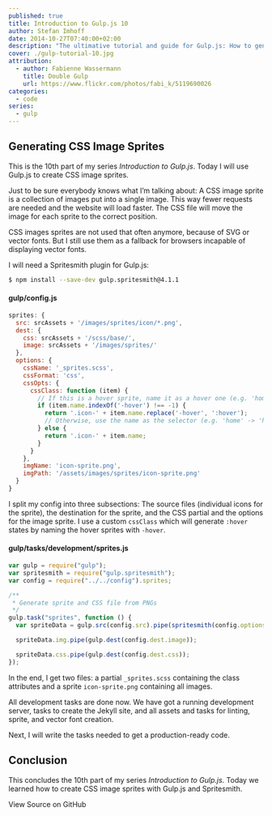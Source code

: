 ```yaml
---
published: true
title: Introduction to Gulp.js 10
author: Stefan Imhoff
date: 2014-10-27T07:40:00+02:00
description: "The ultimative tutorial and guide for Gulp.js: How to generate image sprite maps with Spritesmith."
cover: ./gulp-tutorial-10.jpg
attribution:
  - author: Fabienne Wassermann
    title: Double Gulp
    url: https://www.flickr.com/photos/fabi_k/5119690026
categories:
  - code
series:
  - gulp
---
```


## Generating CSS Image Sprites

This is the 10th part of my series _Introduction to Gulp.js_. Today I will use Gulp.js to create CSS image sprites.

Just to be sure everybody knows what I’m talking about: A CSS image sprite is a collection of images put into a single image. This way fewer requests are needed and the website will load faster. The CSS file will move the image for each sprite to the correct position.

CSS images sprites are not used that often anymore, because of SVG or vector fonts. But I still use them as a fallback for browsers incapable of displaying vector fonts.

I will need a Spritesmith plugin for Gulp.js:

```bash
$ npm install --save-dev gulp.spritesmith@4.1.1
```

#### gulp/config.js

```javascript
sprites: {
  src: srcAssets + '/images/sprites/icon/*.png',
  dest: {
    css: srcAssets + '/scss/base/',
    image: srcAssets + '/images/sprites/'
  },
  options: {
    cssName: '_sprites.scss',
    cssFormat: 'css',
    cssOpts: {
      cssClass: function (item) {
        // If this is a hover sprite, name it as a hover one (e.g. 'home-hover' -> 'home:hover')
        if (item.name.indexOf('-hover') !== -1) {
          return '.icon-' + item.name.replace('-hover', ':hover');
          // Otherwise, use the name as the selector (e.g. 'home' -> 'home')
        } else {
          return '.icon-' + item.name;
        }
      }
    },
    imgName: 'icon-sprite.png',
    imgPath: '/assets/images/sprites/icon-sprite.png'
  }
}
```

I split my config into three subsections: The source files (individual icons for the sprite), the destination for the sprite, and the CSS partial and the options for the image sprite. I use a custom `cssClass` which will generate `:hover` states by naming the hover sprites with `-hover`.

#### gulp/tasks/development/sprites.js

```javascript
var gulp = require("gulp");
var spritesmith = require("gulp.spritesmith");
var config = require("../../config").sprites;

/**
 * Generate sprite and CSS file from PNGs
 */
gulp.task("sprites", function () {
  var spriteData = gulp.src(config.src).pipe(spritesmith(config.options));

  spriteData.img.pipe(gulp.dest(config.dest.image));

  spriteData.css.pipe(gulp.dest(config.dest.css));
});
```

In the end, I get two files: a partial `_sprites.scss` containing the class attributes and a sprite `icon-sprite.png` containing all images.

All development tasks are done now. We have got a running development server, tasks to create the Jekyll site, and all assets and tasks for linting, sprite, and vector font creation.

Next, I will write the tasks needed to get a production-ready code.

## Conclusion

This concludes the 10th part of my series _Introduction to Gulp.js_. Today we learned how to create CSS image sprites with Gulp.js and Spritesmith.

<MoreLink href="https://github.com/kogakure/gulp-tutorial">
  View Source on GitHub
</MoreLink>
